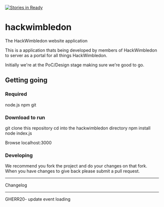 [![Stories in Ready](https://badge.waffle.io/codepope/hackwimbledon.png?label=ready&title=Ready)](https://waffle.io/codepope/hackwimbledon)
# hackwimbledon
The HackWimbledon website application

This is a application thats being developed by members of HackWimbledon to server as a
portal for all things HackWimbledon.

Initially we're at the PoC/Design stage making sure we're good to go.

## Getting going

### Required

node.js
npm
git

### Download to run

git clone this repository
cd into the hackwimbledon directory
npm install
node index.js

Browse localhost:3000

### Developing

We recommend you fork the project and do your changes on that fork.
When you have changes to give back please submit a pull request.

***********************
Changelog
***********************

GHERR20- update event loading